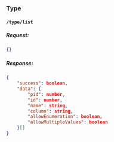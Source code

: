 ### Type

#### **`/type/list`**

##### Request:

```json
{}
```

##### Response:

```json
{
    "success": boolean,
    "data": {
        "pid": number,
        "id": number,
        "name": string,
        "column": string,
        "allowEnumeration": boolean,
        "allowMultipleValues": boolean
    }[]
}
```
